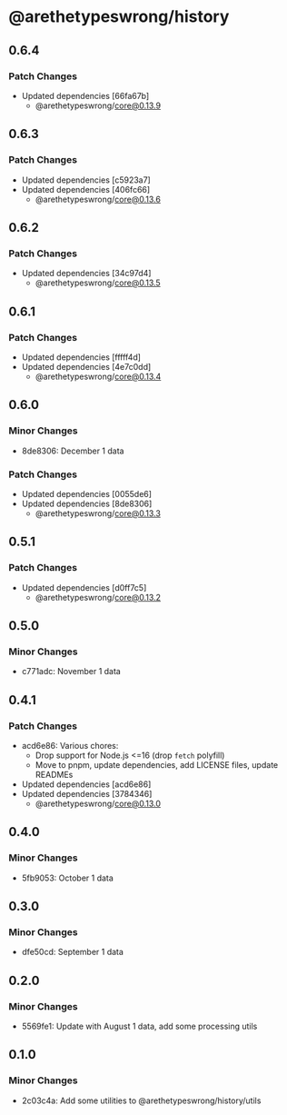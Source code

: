 # @arethetypeswrong/history

## 0.6.4

### Patch Changes

- Updated dependencies [66fa67b]
  - @arethetypeswrong/core@0.13.9

## 0.6.3

### Patch Changes

- Updated dependencies [c5923a7]
- Updated dependencies [406fc66]
  - @arethetypeswrong/core@0.13.6

## 0.6.2

### Patch Changes

- Updated dependencies [34c97d4]
  - @arethetypeswrong/core@0.13.5

## 0.6.1

### Patch Changes

- Updated dependencies [fffff4d]
- Updated dependencies [4e7c0dd]
  - @arethetypeswrong/core@0.13.4

## 0.6.0

### Minor Changes

- 8de8306: December 1 data

### Patch Changes

- Updated dependencies [0055de6]
- Updated dependencies [8de8306]
  - @arethetypeswrong/core@0.13.3

## 0.5.1

### Patch Changes

- Updated dependencies [d0ff7c5]
  - @arethetypeswrong/core@0.13.2

## 0.5.0

### Minor Changes

- c771adc: November 1 data

## 0.4.1

### Patch Changes

- acd6e86: Various chores:
  - Drop support for Node.js <=16 (drop `fetch` polyfill)
  - Move to pnpm, update dependencies, add LICENSE files, update READMEs
- Updated dependencies [acd6e86]
- Updated dependencies [3784346]
  - @arethetypeswrong/core@0.13.0

## 0.4.0

### Minor Changes

- 5fb9053: October 1 data

## 0.3.0

### Minor Changes

- dfe50cd: September 1 data

## 0.2.0

### Minor Changes

- 5569fe1: Update with August 1 data, add some processing utils

## 0.1.0

### Minor Changes

- 2c03c4a: Add some utilities to @arethetypeswrong/history/utils
